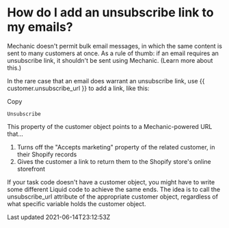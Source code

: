# How do I add an unsubscribe link to my emails?

Mechanic doesn't permit bulk email messages, in which the same content is sent to many customers at once. As a rule of thumb: if an email requires an unsubscribe link, it shouldn't be sent using Mechanic. (Learn more about this.)

In the rare case that an email does warrant an unsubscribe link, use {{ customer.unsubscribe\_url }} to add a link, like this:

Copy

    Unsubscribe

This property of the customer object points to a Mechanic-powered URL that...

1. Turns off the "Accepts marketing" property of the related customer, in their Shopify records
2. Gives the customer a link to return them to the Shopify store's online storefront

If your task code doesn't have a customer object, you might have to write some different Liquid code to achieve the same ends. The idea is to call the unsubscribe\_url attribute of the appropriate customer object, regardless of what specific variable holds the customer object.

Last updated 2021-06-14T23:12:53Z